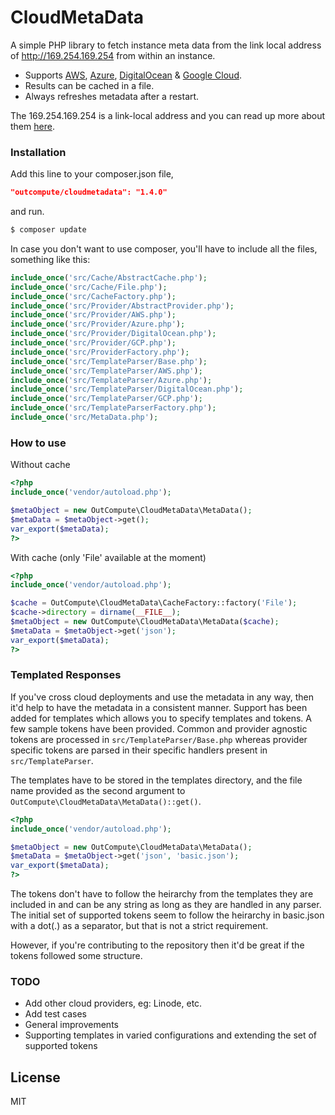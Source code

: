 # CloudMetaData
A simple PHP library to fetch instance meta data from the link local address of http://169.254.169.254 from within an instance.
  - Supports [AWS][awsmetadata], [Azure][azuremetadata], [DigitalOcean][dometadata] & [Google Cloud][gcpmetadata].
  - Results can be cached in a file.
  - Always refreshes metadata after a restart.

The 169.254.169.254 is a link-local address and you can read up more about them [here][wikilinklocal].


### Installation
Add this line to your composer.json file,
```json
"outcompute/cloudmetadata": "1.4.0"
```
and run.
```sh
$ composer update
```
In case you don't want to use composer, you'll have to include all the files, something like this:
```php
include_once('src/Cache/AbstractCache.php');
include_once('src/Cache/File.php');
include_once('src/CacheFactory.php');
include_once('src/Provider/AbstractProvider.php');
include_once('src/Provider/AWS.php');
include_once('src/Provider/Azure.php');
include_once('src/Provider/DigitalOcean.php');
include_once('src/Provider/GCP.php');
include_once('src/ProviderFactory.php');
include_once('src/TemplateParser/Base.php');
include_once('src/TemplateParser/AWS.php');
include_once('src/TemplateParser/Azure.php');
include_once('src/TemplateParser/DigitalOcean.php');
include_once('src/TemplateParser/GCP.php');
include_once('src/TemplateParserFactory.php');
include_once('src/MetaData.php');
```


### How to use
Without cache
```php
<?php
include_once('vendor/autoload.php');

$metaObject = new OutCompute\CloudMetaData\MetaData();
$metaData = $metaObject->get();
var_export($metaData);
?>
```

With cache (only 'File' available at the moment)
```php
<?php
include_once('vendor/autoload.php');

$cache = OutCompute\CloudMetaData\CacheFactory::factory('File');
$cache->directory = dirname(__FILE__);
$metaObject = new OutCompute\CloudMetaData\MetaData($cache);
$metaData = $metaObject->get('json');
var_export($metaData);
?>
```

### Templated Responses
If you've cross cloud deployments and use the metadata in any way, then it'd help to have the metadata in a consistent manner.
Support has been added for templates which allows you to specify templates and tokens. A few sample tokens have been provided.
Common and provider agnostic tokens are processed in `src/TemplateParser/Base.php` whereas provider specific tokens are parsed in their specific handlers present in `src/TemplateParser`.

The templates have to be stored in the templates directory, and the file name provided as the second argument to `OutCompute\CloudMetaData\MetaData()::get()`.
```php
<?php
include_once('vendor/autoload.php');

$metaObject = new OutCompute\CloudMetaData\MetaData();
$metaData = $metaObject->get('json', 'basic.json');
var_export($metaData);
?>
```
The tokens don't have to follow the heirarchy from the templates they are included in and can be any string as long as they are handled in any parser. The initial set of supported tokens seem to follow the heirarchy in basic.json with a dot(.) as a separator, but that is not a strict requirement.

However, if you're contributing to the repository then it'd be great if the tokens followed some structure.

### TODO

 - Add other cloud providers, eg: Linode, etc.
 - Add test cases
 - General improvements
 - Supporting templates in varied configurations and extending the set of supported tokens

License
----

MIT

   [awsmetadata]: <http://docs.aws.amazon.com/AWSEC2/latest/UserGuide/ec2-instance-metadata.html>
   [azuremetadata]: <https://docs.microsoft.com/en-us/azure/virtual-machines/windows/instance-metadata-service>
   [dometadata]: <https://developers.digitalocean.com/documentation/metadata/>
   [gcpmetadata]: <https://cloud.google.com/compute/docs/storing-retrieving-metadata>
   [wikilinklocal]: <https://en.wikipedia.org/wiki/Link-local_address>
